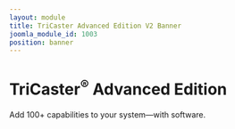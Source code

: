 ```yaml
---
layout: module
title: TriCaster Advanced Edition V2 Banner
joomla_module_id: 1003
position: banner
---
```

<!-- Module: TriCaster Advanced Edition V2 Banner Banner -->
<div class="content-container clearfix">
	<h1>TriCaster<sup>®</sup> Advanced Edition</h1>
	<p class="sub-heading">Add 100+ capabilities to your system—with software.</p>
</div>
